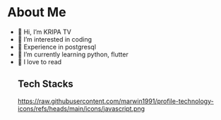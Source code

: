 # About Me
- 👋 Hi, I’m KRIPA TV
- 👀 I’m interested in coding
- 🐘 Experience in postgresql
- 🐍 I’m currently learning  python, flutter
- 📖 I love to read
  ## Tech Stacks
  https://raw.githubusercontent.com/marwin1991/profile-technology-icons/refs/heads/main/icons/javascript.png
